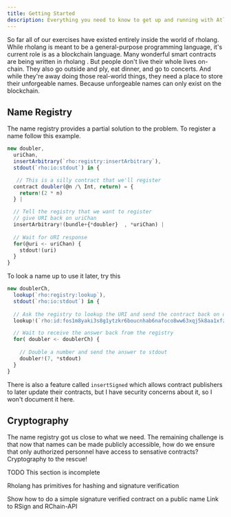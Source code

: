```yaml
---
title: Getting Started
description: Everything you need to know to get up and running with Atlaskit
---
```

So far all of our exercises have existed entirely inside the world of rholang. While rholang is meant to be a general-purpose programming language, it's current role is as a blockchain language. Many wonderful smart contracts are being written in rholang . But people don't live their whole lives on-chain. They also go outside and ply, eat dinner, and go to concerts. And while they're away doing those real-world things, they need a place to store their unforgeable names. Because unforgeable names can only exist on the blockchain.

<!-- Julie drawing of unforgeable name not allowed to cross some line. -->


## Name Registry
The name registry provides a partial solution to the problem. To register a name follow this example.

```javascript
new doubler,
  uriChan,
  insertArbitrary(`rho:registry:insertArbitrary`),
  stdout(`rho:io:stdout`) in {

   // This is a silly contract that we'll register
  contract doubler(@n /\ Int, return) = {
    return!(2 * n)
  } |

  // Tell the registry that we want to register
  // give URI back on uriChan
  insertArbitrary!(bundle+{*doubler}  , *uriChan) |
 
  // Wait for URI response
  for(@uri <- uriChan) {
    stdout!(uri)
  }
}
```


To look a name up to use it later, try this

```javascript
new doublerCh,
  lookup(`rho:registry:lookup`),
  stdout(`rho:io:stdout`) in {
  
  // Ask the registry to lookup the URI and send the contract back on doublerCh
  lookup!(`rho:id:fos1m8yaki3s8g1ytzkr6boucnhab6nafoco8ww63xqj5k8aa1xfza`, *doublerCh) |

  // Wait to receive the answer back from the registry
  for( doubler <- doublerCh) {
    
    // Double a number and send the answer to stdout
    doubler!(7, *stdout)
  }
}
```

There is also a feature called `insertSigned` which allows contract publishers to later update their contracts, but I have security concerns about it, so I won't document it here.

## Cryptography
The name registry got us close to what we need. The remaining challenge is that now that names can be made publicly accessible, how do we ensure that only authorized personnel have access to sensative contracts? Cryptography to the rescue!


TODO This section is incomplete

Rholang has primitives for hashing and signature verification

Show how to do a simple signature verified contract on a public name
Link to RSign and RChain-API
